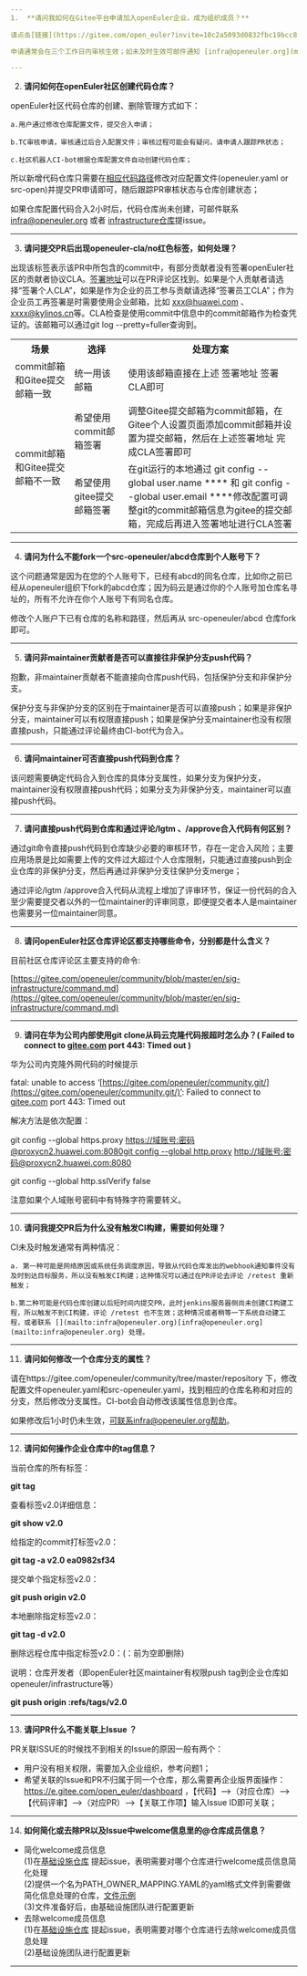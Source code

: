 ```yaml
---
1.  **请问我如何在Gitee平台申请加入openEuler企业，成为组织成员？**
		
请点击[链接](https://gitee.com/open_euler?invite=10c2a5093d0832fbc19bcc8a48bd4a8b28ff2504d702fe6d8e7cde0b62298f898e2a5d1b1b807987439bc1f65eaa027860f010c409ba4a18108234d13d970cb1)填写相关内容后申请加入即可；

申请通常会在三个工作日内审核生效；如未及时生效可邮件通知 [infra@openeuler.org](mailto:infra@openeuler.org) 。

---
```

2.  **请问如何在openEuler社区创建代码仓库？**
		
openEuler社区代码仓库的创建、删除管理方式如下：

	a.用户通过修改仓库配置文件，提交合入申请；

	b.TC审核申请，审核通过后合入配置文件；审核过程可能会有疑问，请申请人跟踪PR状态；

	c.社区机器人CI-bot根据仓库配置文件自动创建代码仓库；

所以新增代码仓库只需要在[相应代码路径](https://gitee.com/openeuler/community/tree/master/repository)修改对应配置文件(openeuler.yaml or src-open)并提交PR申请即可，随后跟踪PR审核状态与仓库创建状态；

如果仓库配置代码合入2小时后，代码仓库尚未创建，可邮件联系 [infra@openeuler.org](mailto:infra@openeuler.org) 或者 [infrastructure仓库](https://gitee.com/openeuler/infrastructure)提issue。

---
3.  **请问提交PR后出现openeuler-cla/no红色标签，如何处理？**
		
出现该标签表示该PR中所包含的commit中，有部分贡献者没有签署openEuler社区的贡献者协议CLA。[签署地址](https://gitee.com/link?target=https%3A%2F%2Fclasign.osinfra.cn%2Fsign%2FZ2l0ZWUlMkZvcGVuZXVsZXI%3D)可以在PR评论区找到。如果是个人贡献者请选择“签署个人CLA”，如果是作为企业的员工参与贡献请选择“签署员工CLA”；作为企业员工再签署是时需要使用企业邮箱，比如 [](mailto:xxx@huawei.com)[xxx@huawei.com](mailto:xxx@huawei.com) 、[xxxx@kylinos.cn](mailto:xxxx@kylinos.cn)等。CLA检查是使用commit中信息中的commit邮箱作为检查凭证的。该邮箱可以通过git log --pretty=fuller查询到。
		

<table>
<tbody><tr>
<th>场景</th>
<th>选择</th>
<th>处理方案</th>
</tr>
<tr>
<td>commit邮箱和Gitee提交邮箱一致</td>
<td>统一用该邮箱</td>
<td>使用该邮箱直接在上述 签署地址 签署CLA即可</td>
</tr>
<tr>
<td rowspan="2">commit邮箱和Gitee提交邮箱不一致</td>
<td>希望使用commit邮箱签署</td>
<td>调整Gitee提交邮箱为commit邮箱，在Gitee个人设置页面添加commit邮箱并设置为提交邮箱，然后在上述签署地址 完成CLA签署即可</td>
</tr>
<tr>
<td>希望使用gitee提交邮箱签署</td>
<td>在git运行的本地通过 git config --global user.name **** 和 git config --global user.email ****修改配置可调整git的commit邮箱信息为gitee的提交邮箱，完成后再进入签署地址进行CLA签署</td>
</tr>
</tbody>
</table>

---
4.  **请问为什么不能fork一个src-openeuler/abcd仓库到个人账号下？**

这个问题通常是因为在您的个人账号下，已经有abcd的同名仓库，比如你之前已经从openeuler组织下fork的abcd仓库；因为码云是通过你的个人账号加仓库名寻址的，所有不允许在你个人账号下有同名仓库。

修改个人账户下已有仓库的名称和路径，然后再从 src-openeuler/abcd 仓库fork即可。

---	
5.  **请问非maintainer贡献者是否可以直接往非保护分支push代码？**
		
抱歉，非maintainer贡献者不能直接向仓库push代码，包括保护分支和非保护分支。

保护分支与非保护分支的区别在于maintainer是否可以直接push；如果是非保护分支，maintainer可以有权限直接push；如果是保护分支maintainer也没有权限直接push，只能通过评论最终由CI-bot代为合入。

---
6.  **请问maintainer可否直接push代码到仓库？**
		
该问题需要确定代码合入到仓库的具体分支属性，如果分支为保护分支，maintainer没有权限直接push代码；如果分支为非保护分支，maintainer可以直接push代码。

---
7.  **请问直接push代码到仓库和通过评论/lgtm 、/approve合入代码有何区别？**
		
通过git命令直接push代码到仓库缺少必要的审核环节，存在一定合入风险；主要应用场景是比如需要上传的文件过大超过个人仓库限制，只能通过直接push到企业仓库的非保护分支，然后再通过非保护分支往保护分支merge；

通过评论/lgtm /approve合入代码从流程上增加了评审环节，保证一份代码的合入至少需要提交者以外的一位maintainer的评审同意，即便提交者本人是maintainer也需要另一位maintainer同意。

---
8.  **请问openEuler社区仓库评论区都支持哪些命令，分别都是什么含义？**
		
目前社区仓库评论区主要支持的命令:

[https://gitee.com/openeuler/community/blob/master/en/sig-infrastructure/command.md](https://gitee.com/openeuler/community/blob/master/en/sig-infrastructure/command.md)

---
9.  **请问在华为公司内部使用git clone从码云克隆代码报超时怎么办？( Failed to connect to  [gitee.com](http://gitee.com/)  port 443: Timed out )**
		
华为公司内克隆外网代码的时候提示

fatal: unable to access ‘[https://gitee.com/openeuler/community.git/](https://gitee.com/openeuler/community.git/)’: Failed to connect to [gitee.com](http://gitee.com/) port 443: Timed out

解决方法是依次配置：

git config --global https.proxy [https://域账号:密码@proxycn2.huawei.com:8080git config --global http.proxy](https://gitee.com/link?target=https%3A%2F%2F%25E5%259F%259F%25E8%25B4%25A6%25E5%258F%25B7%3A%25E5%25AF%2586%25E7%25A0%2581%40proxycn2.huawei.com%3A8080) [http://域账号:密码@proxycn2.huawei.com:8080](https://gitee.com/link?target=http%3A%2F%2F%25E5%259F%259F%25E8%25B4%25A6%25E5%258F%25B7%3A%25E5%25AF%2586%25E7%25A0%2581%40proxycn2.huawei.com%3A8080)

git config --global http.sslVerify false

注意如果个人域账号密码中有特殊字符需要转义。

---
10.  **请问我提交PR后为什么没有触发CI构建，需要如何处理？**
		
CI未及时触发通常有两种情况：

	a. 第一种可能是网络原因或系统任务调度原因，导致从代码仓库发出的webhook通知事件没有及时到达目标服务，所以没有触发CI构建；这种情况可以通过在PR评论去评论 /retest 重新触发；

	b.第二种可能是代码仓库创建以后短时间内提交PR，此时jenkins服务器侧尚未创建CI构建工程，所以触发不到CI构建，评论 /retest 也不生效；这种情况或者稍等一下系统自动建工程，或者联系 [](mailto:infra@openeuler.org)[infra@openeuler.org](mailto:infra@openeuler.org) 处理。

---
11.  **请问如何修改一个仓库分支的属性？**
		
请在https://gitee.com/openeuler/community/tree/master/repository 下，修改配置文件openeuler.yaml和src-openeuler.yaml，找到相应的仓库名称和对应的分支，然后修改分支属性。CI-bot会自动修改该属性信息到仓库。

如果修改后1小时仍未生效，可联系infra@openeuler.org帮助。

---
12.  **请问如何操作企业仓库中的tag信息？**
		
当前仓库的所有标签：

**git tag**

查看标签v2.0详细信息：

**git show v2.0**

给指定的commit打标签v2.0：

**git tag -a v2.0 ea0982sf34**

提交单个指定标签v2.0：

**git push origin v2.0**

本地删除指定标签v2.0：

**git tag -d v2.0**

删除远程仓库中指定标签v2.0：(：前为空即删除)

说明：仓库开发者（即openEuler社区maintainer有权限push tag到企业仓库如openeuler/infrastructure等）

**git push origin :refs/tags/v2.0**

---
13.  **请问PR什么不能关联上Issue ？**
		
PR关联ISSUE的时候找不到相关的Issue的原因一般有两个：


- 用户没有相关权限，需要加入企业组织，参考问题1；
- 希望关联的Issue和PR不归属于同一个仓库，那么需要再企业版界面操作： 
   https://e.gitee.com/open_euler/dashboard ，【代码】——>（对应仓库）——>【代码评审】——>（对应PR）——>【关联工作项】输入Issue ID即可关联；

---
14. **如何简化或去除PR以及Issue中welcome信息里的@仓库成员信息？**
- 简化welcome成员信息<br>
(1)在[基础设施仓库](https://gitee.com/openeuler/infrastructure) 提起issue，表明需要对哪个仓库进行welcome成员信息简化处理<br>
(2)提供一个名为PATH_OWNER_MAPPING.YAML的yaml格式文件到需要做简化信息处理的仓库，[文件示例](https://gitee.com/openeuler/docs/blob/master/PATH_OWNER_MAPPING.YAML) <br>
(3)文件准备好后，由基础设施团队进行配置更新<br>
- 去除welcome成员信息<br>
(1)在[基础设施仓库](https://gitee.com/openeuler/infrastructure) 提起issue，表明需要对哪个仓库进行去除welcome成员信息处理<br>
(2)基础设施团队进行配置更新<br>
---
